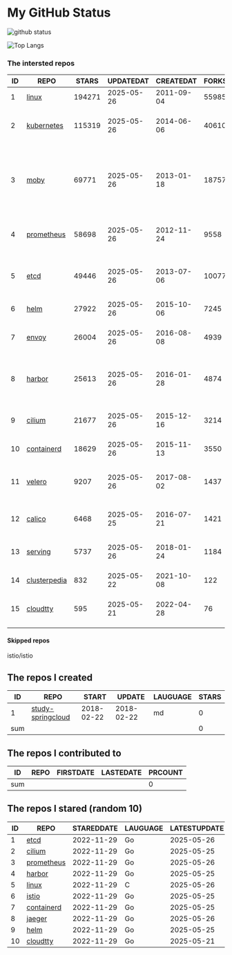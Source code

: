 # My GitHub Status

<img src="https://github-readme-stats-1.yihong0618.vercel.app/api?username=daoqingniu&show_icons=true&&&hide_title=true&count_private=true" alt="github status" />

![Top Langs](https://github-readme-stats-1.yihong0618.vercel.app/api/top-langs/?username=daoqingniu&layout=compact)

<!--START_SECTION:github_repos-->
### The intersted repos
| ID |                              REPO                               | STARS  | UPDATEDAT  | CREATEDAT  | FORKSCOUNT |                                                DESCRIPTIONS                                                |
|----|-----------------------------------------------------------------|--------|------------|------------|------------|------------------------------------------------------------------------------------------------------------|
|  1 | [linux](https://github.com/torvalds/linux)                      | 194271 | 2025-05-26 | 2011-09-04 |      55985 | Linux kernel source tree                                                                                   |
|  2 | [kubernetes](https://github.com/kubernetes/kubernetes)          | 115319 | 2025-05-26 | 2014-06-06 |      40610 | Production-Grade Container Scheduling and Management                                                       |
|  3 | [moby](https://github.com/moby/moby)                            |  69771 | 2025-05-26 | 2013-01-18 |      18757 | The Moby Project - a collaborative project for the container ecosystem to assemble container-based systems |
|  4 | [prometheus](https://github.com/prometheus/prometheus)          |  58698 | 2025-05-26 | 2012-11-24 |       9558 | The Prometheus monitoring system and time series database.                                                 |
|  5 | [etcd](https://github.com/etcd-io/etcd)                         |  49446 | 2025-05-26 | 2013-07-06 |      10077 | Distributed reliable key-value store for the most critical data of a distributed system                    |
|  6 | [helm](https://github.com/helm/helm)                            |  27922 | 2025-05-26 | 2015-10-06 |       7245 | The Kubernetes Package Manager                                                                             |
|  7 | [envoy](https://github.com/envoyproxy/envoy)                    |  26004 | 2025-05-26 | 2016-08-08 |       4939 | Cloud-native high-performance edge/middle/service proxy                                                    |
|  8 | [harbor](https://github.com/goharbor/harbor)                    |  25613 | 2025-05-26 | 2016-01-28 |       4874 | An open source trusted cloud native registry project that stores, signs, and scans content.                |
|  9 | [cilium](https://github.com/cilium/cilium)                      |  21677 | 2025-05-26 | 2015-12-16 |       3214 | eBPF-based Networking, Security, and Observability                                                         |
| 10 | [containerd](https://github.com/containerd/containerd)          |  18629 | 2025-05-26 | 2015-11-13 |       3550 | An open and reliable container runtime                                                                     |
| 11 | [velero](https://github.com/vmware-tanzu/velero)                |   9207 | 2025-05-26 | 2017-08-02 |       1437 | Backup and migrate Kubernetes applications and their persistent volumes                                    |
| 12 | [calico](https://github.com/projectcalico/calico)               |   6468 | 2025-05-25 | 2016-07-21 |       1421 | Cloud native networking and network security                                                               |
| 13 | [serving](https://github.com/knative/serving)                   |   5737 | 2025-05-26 | 2018-01-24 |       1184 | Kubernetes-based, scale-to-zero, request-driven compute                                                    |
| 14 | [clusterpedia](https://github.com/clusterpedia-io/clusterpedia) |    832 | 2025-05-22 | 2021-10-08 |        122 | The Encyclopedia of Kubernetes clusters                                                                    |
| 15 | [cloudtty](https://github.com/cloudtty/cloudtty)                |    595 | 2025-05-21 | 2022-04-28 |         76 | A Friendly Kubernetes CloudShell (Web Terminal) !                                                          |



#### Skipped repos
istio/istio<!--END_SECTION:github_repos-->

<!--START_SECTION:my_github-->
## The repos I created
| ID  |                                 REPO                                 |   START    |   UPDATE   | LAUGUAGE | STARS |
|-----|----------------------------------------------------------------------|------------|------------|----------|-------|
|   1 | [study-springcloud](https://github.com/daoqingniu/study-springcloud) | 2018-02-22 | 2018-02-22 | md       |     0 |
| sum |                                                                      |            |            |          |     0 |

## The repos I contributed to
| ID  | REPO | FIRSTDATE | LASTEDATE | PRCOUNT |
|-----|------|-----------|-----------|---------|
| sum |      |           |           |       0 |

## The repos I stared (random 10)
| ID |                          REPO                          | STAREDDATE | LAUGUAGE | LATESTUPDATE |
|----|--------------------------------------------------------|------------|----------|--------------|
|  1 | [etcd](https://github.com/etcd-io/etcd)                | 2022-11-29 | Go       | 2025-05-26   |
|  2 | [cilium](https://github.com/cilium/cilium)             | 2022-11-29 | Go       | 2025-05-25   |
|  3 | [prometheus](https://github.com/prometheus/prometheus) | 2022-11-29 | Go       | 2025-05-26   |
|  4 | [harbor](https://github.com/goharbor/harbor)           | 2022-11-29 | Go       | 2025-05-25   |
|  5 | [linux](https://github.com/torvalds/linux)             | 2022-11-29 | C        | 2025-05-26   |
|  6 | [istio](https://github.com/istio/istio)                | 2022-11-29 | Go       | 2025-05-25   |
|  7 | [containerd](https://github.com/containerd/containerd) | 2022-11-29 | Go       | 2025-05-25   |
|  8 | [jaeger](https://github.com/jaegertracing/jaeger)      | 2022-11-29 | Go       | 2025-05-26   |
|  9 | [helm](https://github.com/helm/helm)                   | 2022-11-29 | Go       | 2025-05-25   |
| 10 | [cloudtty](https://github.com/cloudtty/cloudtty)       | 2022-11-29 | Go       | 2025-05-21   |

<!--END_SECTION:my_github-->
